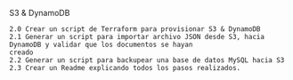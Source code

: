 S3 & DynamoDB	
	
	2.0	Crear un script de Terraform para provisionar S3 & DynamoDB
	2.1	Generar un script para importar archivo JSON desde S3, hacia DynamoDB y validar que los documentos se hayan                     creado
	2.2	Generar un script para backupear una base de datos MySQL hacia S3
	2.3	Crear un Readme explicando todos los pasos realizados.


